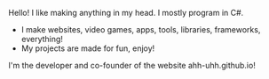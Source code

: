 Hello! I like making anything in my head. I mostly program in C#.
- I make websites, video games, apps, tools, libraries, frameworks, everything!
- My projects are made for fun, enjoy!

I'm the developer and co-founder of the website ahh-uhh.github.io!
